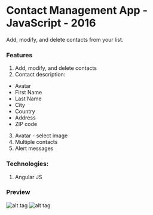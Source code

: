 # Contact Management App - JavaScript - 2016
Add, modify, and delete contacts from your list.

### Features
1. Add, modify, and delete contacts
2. Contact description:
  - Avatar
  - First Name
  - Last Name
  - City
  - Country
  - Address
  - ZIP code
3. Avatar - select image
4. Multiple contacts
5. Alert messages

### Technologies: 
1. Angular JS

### Preview
![alt tag](https://github.com/panaitescu-paul/contact/blob/master/Process/1.png) 
![alt tag](https://github.com/panaitescu-paul/contact/blob/master/Process/2.png)
